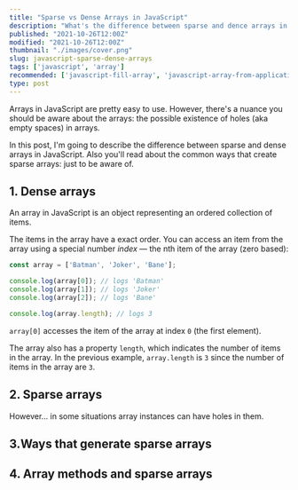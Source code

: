 ```yaml
---
title: "Sparse vs Dense Arrays in JavaScript"
description: "What's the difference between sparse and dence arrays in JavaScript"
published: "2021-10-26T12:00Z"
modified: "2021-10-26T12:00Z"
thumbnail: "./images/cover.png"
slug: javascript-sparse-dense-arrays
tags: ['javascript', 'array']
recommended: ['javascript-fill-array', 'javascript-array-from-applications']
type: post
---
```


Arrays in JavaScript are pretty easy to use. However, there's a nuance you should be aware about the arrays: the possible existence of holes (aka empty spaces) in arrays.  

In this post, I'm going to describe the difference between sparse and dense arrays in JavaScript. Also you'll read about the common ways that create sparse arrays: just to be aware of.  

## 1. Dense arrays

An array in JavaScript is an object representing an ordered collection of items.  

The items in the array have a exact order. You can access an item from the array using a special number *index* &mdash; the nth item of the array (zero based):

```javascript
const array = ['Batman', 'Joker', 'Bane'];

console.log(array[0]); // logs 'Batman'
console.log(array[1]); // logs 'Joker'
console.log(array[2]); // logs 'Bane'

console.log(array.length); // logs 3
```

`array[0]` accesses the item of the array at index `0` (the first element).  

The array also has a property `length`, which indicates the number of items in the array. In the previous example, `array.length` is `3` since the number of items in the array are `3`.

## 2. Sparse arrays

However... in some situations array instances can have holes in them.  

## 3.Ways that generate sparse arrays

## 4. Array methods and sparse arrays
